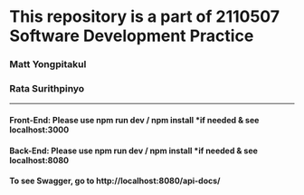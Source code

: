 # This repository is a part of 2110507 Software Development Practice
### Matt Yongpitakul
### Rata Surithpinyo
------
#### Front-End: Please use npm run dev / npm install *if needed & see localhost:3000
#### Back-End: Please use npm run dev  / npm install *if needed & see localhost:8080
#### To see Swagger, go to http://localhost:8080/api-docs/



